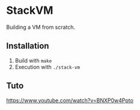 # StackVM
Building a VM from scratch.

## Installation
1) Build with ``` make ```
2) Execution with ``` ./stack-vm ```

## Tuto
https://www.youtube.com/watch?v=BNXP0w4Ppto
